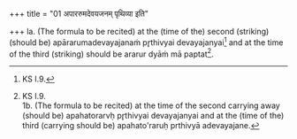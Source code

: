 +++
title = "01 अपाररुमदेवयजनम् पृथिव्या इति"

+++
la. (The formula to be recited) at the (time of the) second (striking) (should be) apārarumadevayajanaṁ pr̥thivyai devayajanyai[^1] and at the time of the third (striking) should be ararur dyāṁ mā paptat[^2].  

[^1]: KS I.9.  

[^2]: KS I.9.  
1b. (The formula to be recited) at the time of the second carrying away (should be) apahatorarvḥ pr̥thivyai devayajanyai[^3] and at the (time of the) third (carrying should be) apahato'raruḥ prthivyā adevayajane.[^4]  

[^3]: TS I.1.9.1.  

[^4]: TS I.1.9.n.  
